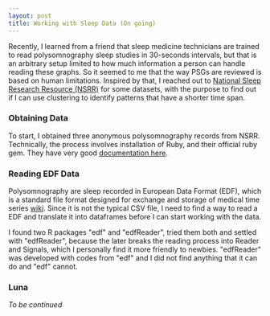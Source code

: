 ```yaml
---
layout: post
title: Working with Sleep Data (On going)
---
```


Recently, I learned from a friend that sleep medicine technicians are trained to read polysomnography sleep studies in 30-seconds intervals, but that is an arbitrary setup limited to how much information a person can handle reading these graphs. So it seemed to me that the way PSGs are reviewed is based on human limitations. Inspired by that, I reached out to [National Sleep Research Resource (NSRR)](https://sleepdata.org) for some datasets, with the purpose to find out if I can use clustering to identify patterns that have a shorter time span.

### Obtaining Data

To start, I obtained three anonymous polysomnography records from NSRR. Technically, the process involves installation of Ruby, and their official ruby gem. They have very good [documentation here](https://github.com/nsrr/nsrr-gem).

### Reading EDF Data

Polysomnography are sleep recorded in European Data Format (EDF), which is a standard file format designed for exchange and storage of medical time series [wiki](https://en.wikipedia.org/wiki/European_Data_Format). Since it is not the typical CSV file, I need to find a way to read a EDF and translate it into dataframes before I can start working with the data.

I found two R packages "edf" and "edfReader", tried them both and settled with "edfReader", because the later breaks the reading process into Reader and Signals, which I personally find it more friendly to newbies. "edfReader" was developed with codes from "edf" and I did not find anything that it can do and "edf" cannot.

### Luna

*To be continued*

